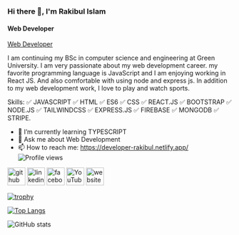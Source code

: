 ### Hi there 👋, I'm Rakibul Islam
#### Web Developer
[Web Developer](https://media-exp2.licdn.com/dms/image/C5616AQGXYN8EOzaNDw/profile-displaybackgroundimage-shrink_350_1400/0/1657036158184?e=1662595200&v=beta&t=im3YBct2rACsASuUoCxmXS0Pb0o2_ErgSuCkaN9hAOg)

I am continuing my BSc in computer science and engineering at Green
University. I am very passionate about my web development career. my favorite programming language is JavaScript and I am enjoying working in React JS. And also comfortable with using node and express js. In addition to my web development work, I love to play and watch sports.

Skills:
✅ JAVASCRIPT     ✅ HTML
✅ ES6            ✅ CSS
✅ REACT.JS       ✅ BOOTSTRAP
✅ NODE.JS        ✅ TAILWINDCSS
✅ EXPRESS.JS     ✅ FIREBASE
✅ MONGODB        ✅ STRIPE.

- 🌱 I’m currently learning TYPESCRIPT
- 💬 Ask me about Web Development 
- 📫 How to reach me: https://developer-rakibul.netlify.app/ 
![Profile views](https://gpvc.arturio.dev/rakibulislamrabby)  

[<img src='https://cdn.jsdelivr.net/npm/simple-icons@3.0.1/icons/github.svg' alt='github' height='40'>](https://github.com/rakibulislamrabby)  [<img src='https://cdn.jsdelivr.net/npm/simple-icons@3.0.1/icons/linkedin.svg' alt='linkedin' height='40'>](https://www.linkedin.com/in/https://www.linkedin.com/in/mdrakibulislam6//)  [<img src='https://cdn.jsdelivr.net/npm/simple-icons@3.0.1/icons/facebook.svg' alt='facebook' height='40'>](https://www.facebook.com/https://www.facebook.com/rakibulislam.rabby.2/)  [<img src='https://cdn.jsdelivr.net/npm/simple-icons@3.0.1/icons/youtube.svg' alt='YouTube' height='40'>](https://www.youtube.com/channel/https://www.youtube.com/c/RABBY360R)  [<img src='https://cdn.jsdelivr.net/npm/simple-icons@3.0.1/icons/icloud.svg' alt='website' height='40'>](https://developer-rakibul.netlify.app/)  

[![trophy](https://github-profile-trophy.vercel.app/?username=rakibulislamrabby)](https://github.com/ryo-ma/github-profile-trophy)

[![Top Langs](https://github-readme-stats.vercel.app/api/top-langs/?username=rakibulislamrabby)](https://github.com/anuraghazra/github-readme-stats)

![GitHub stats](https://github-readme-stats.vercel.app/api?username=rakibulislamrabby&show_icons=true&count_private=true)  

